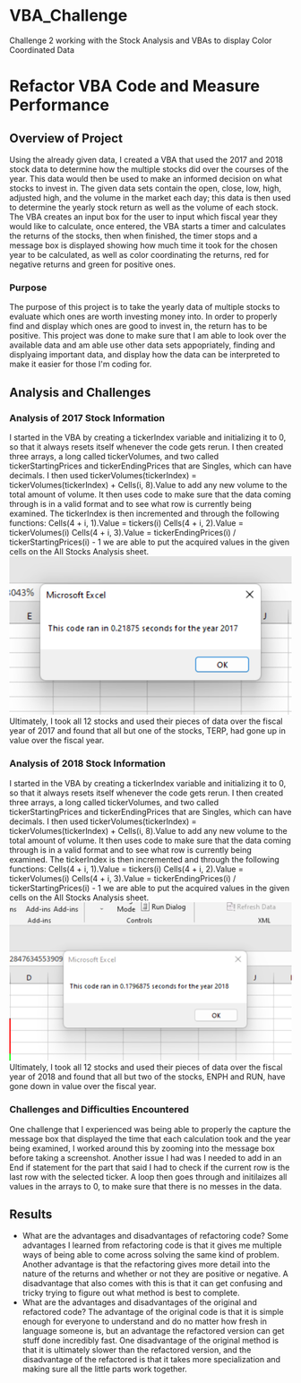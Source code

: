 # VBA_Challenge
Challenge 2 working with the Stock Analysis and VBAs to display Color Coordinated Data
# Refactor VBA Code and Measure Performance

## Overview of Project
Using the already given data, I created a VBA that used the 2017 and 2018 stock data to determine how the multiple stocks did over the courses of the year. This data would then be used to make an informed decision on what stocks to invest in. The given data sets contain the open, close, low, high, adjusted high, and the volume in the market each day; this data is then used to determine the yearly stock return as well as the volume of each stock. The VBA creates an input box for the user to input which fiscal year they would like to calculate, once entered, the VBA starts a timer and calculates the returns of the stocks, then when finished, the timer stops and a message box is displayed showing how much time it took for the chosen year to be calculated, as well as color coordinating the returns, red for negative returns and green for positive ones.
### Purpose
The purpose of this project is to take the yearly data of multiple stocks to evaluate which ones are worth investing money into. In order to properly find and display which ones are good to invest in, the return has to be positive. This project was done to make sure that I am able to look over the available data and am able use other data sets appopriately, finding and displyaing important data, and display how the data can be interpreted to make it easier for those I'm coding for.
## Analysis and Challenges

### Analysis of 2017 Stock Information
 I started in the VBA by creating a tickerIndex variable and initializing it to 0, so that it always resets itself whenever the code gets rerun. I then created three arrays, a long called tickerVolumes, and two called tickerStartingPrices and tickerEndingPrices that are Singles, which can have decimals. I then used tickerVolumes(tickerIndex) = tickerVolumes(tickerIndex) + Cells(i, 8).Value to add any new volume to the total amount of volume. It then uses code to make sure that the data coming through is in a valid format and to see what row is currently being examined. The tickerIndex is then incremented and through the following functions: Cells(4 + i, 1).Value = tickers(i)
Cells(4 + i, 2).Value = tickerVolumes(i)
Cells(4 + i, 3).Value = tickerEndingPrices(i) / tickerStartingPrices(i) - 1
we are able to put the acquired values in the given cells on the All Stocks Analysis sheet.
![image](https://github.com/CharlesBootCamp/VBA_Challenge/blob/main/Resources/VBA_Challenge_2017.png)
Ultimately, I took all 12 stocks and used their pieces of data over the fiscal year of 2017 and found that all but one of the stocks, TERP, had gone up in value over the fiscal year.
### Analysis of 2018 Stock Information
 I started in the VBA by creating a tickerIndex variable and initializing it to 0, so that it always resets itself whenever the code gets rerun. I then created three arrays, a long called tickerVolumes, and two called tickerStartingPrices and tickerEndingPrices that are Singles, which can have decimals. I then used tickerVolumes(tickerIndex) = tickerVolumes(tickerIndex) + Cells(i, 8).Value to add any new volume to the total amount of volume. It then uses code to make sure that the data coming through is in a valid format and to see what row is currently being examined. The tickerIndex is then incremented and through the following functions: Cells(4 + i, 1).Value = tickers(i)
Cells(4 + i, 2).Value = tickerVolumes(i)
Cells(4 + i, 3).Value = tickerEndingPrices(i) / tickerStartingPrices(i) - 1
we are able to put the acquired values in the given cells on the All Stocks Analysis sheet.
![image](https://github.com/CharlesBootCamp/VBA_Challenge/blob/main/Resources/VBA_Challenge_2018.png)
Ultimately, I took all 12 stocks and used their pieces of data over the fiscal year of 2018 and found that all but two of the stocks, ENPH and RUN, have gone down in value over the fiscal year.


### Challenges and Difficulties Encountered
One challenge that I experienced was being able to properly the capture the message box that displayed the time that each calculation took and the year being examined, I worked around this by zooming into the message box before taking a screenshot. Another issue I had was I needed to add in an End if statement for the part that said I had to check if the current row is the last row with the selected ticker. A loop then goes through and initilaizes all values in the arrays to 0, to make sure that there is no messes in the data. 
## Results
- What are the advantages and disadvantages of refactoring code?
  Some advantages I learned from refactoring code is that it gives me multiple ways of being able to come across solving the same kind of problem. Another advantage is that the refactoring gives more detail into the nature of the returns and whether or not they are positive or negative. A disadvantage that also comes with this is that it can get confusing and tricky trying to figure out what method is best to complete.
- What are the advantages and disadvantages of the original and refactored code?
The advantage of the original code is that it is simple enough for everyone to understand and do no matter how fresh in language someone is, but an advantage the refactored version can get stuff done incredibly fast. One disadvantage of the original method is that it is ultimately slower than the refactored version, and the disadvantage of the refactored is that it takes more specialization and making sure all the little parts work together.
